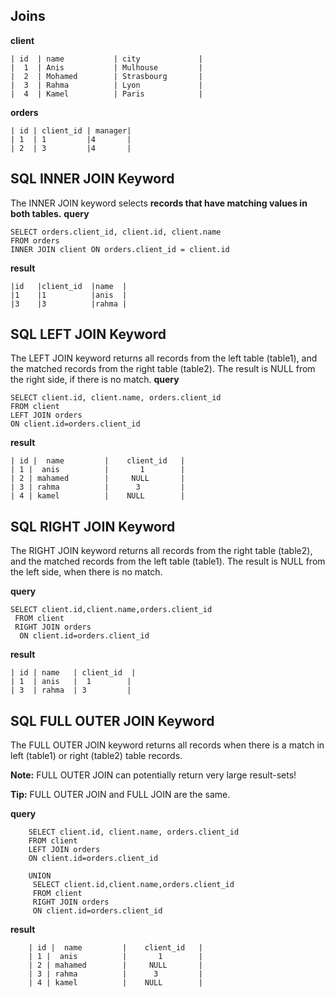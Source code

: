 ## Joins
**client**

    | id  | name           | city             |
    |  1  | Anis           | Mulhouse         |
    |  2  | Mohamed        | Strasbourg       |
    |  3  | Rahma          | Lyon             |
    |  4  | Kamel          | Paris            |

**orders**

    | id | client_id | manager|
    | 1  | 1         |4       |
    | 2  | 3         |4       |
## SQL INNER JOIN Keyword

The INNER JOIN keyword selects **records that have matching values in both tables.**
**query**

    SELECT orders.client_id, client.id, client.name
    FROM orders
    INNER JOIN client ON orders.client_id = client.id

**result**

    |id   |client_id  |name  |
    |1    |1          |anis  |
    |3    |3          |rahma |
## SQL LEFT JOIN Keyword

The LEFT JOIN keyword returns all records from the left table (table1), and the matched records from the right table (table2). The result is NULL from the right side, if there is no match.
**query**

    SELECT client.id, client.name, orders.client_id
    FROM client
    LEFT JOIN orders
    ON client.id=orders.client_id
**result**

    | id |  name         |    client_id   |
    | 1 |  anis          |       1        |
    | 2 | mahamed        |     NULL       |
    | 3 | rahma          |      3         |
    | 4 | kamel          |    NULL        |

## SQL RIGHT JOIN Keyword

The RIGHT JOIN keyword returns all records from the right table (table2), and the matched records from the left table (table1). The result is NULL from the left side, when there is no match.


**query**

    SELECT client.id,client.name,orders.client_id
     FROM client
     RIGHT JOIN orders
      ON client.id=orders.client_id

**result**

    | id | name   | client_id  |
    | 1  | anis   |  1        |
    | 3  | rahma  | 3         |
## SQL FULL OUTER JOIN Keyword

The FULL OUTER JOIN keyword returns all records when there is a match in left (table1) or right (table2) table records.

**Note:**  FULL OUTER JOIN can potentially return very large result-sets!

**Tip:**  FULL OUTER JOIN and FULL JOIN are the same.

**query**

        SELECT client.id, client.name, orders.client_id
        FROM client
        LEFT JOIN orders
        ON client.id=orders.client_id
        
        UNION
         SELECT client.id,client.name,orders.client_id
         FROM client
         RIGHT JOIN orders
         ON client.id=orders.client_id

**result**

        | id |  name         |    client_id   |
        | 1 |  anis          |       1        |
        | 2 | mahamed        |     NULL       |
        | 3 | rahma          |      3         |
        | 4 | kamel          |    NULL        |
